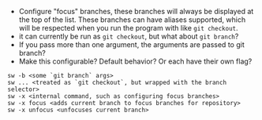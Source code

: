 - Configure "focus" branches, these branches will always be displayed at the top
  of the list. These branches can have aliases supported, which will be respected
  when you run the program with like `git checkout`.
- it can currently be run as `git checkout`, but what about `git branch`?
- If you pass more than one argument, the arguments are passed to git branch?
- Make this configurable? Default behavior? Or each have their own flag?

```
sw -b <some `git branch` args>
sw ... <treated as `git checkout`, but wrapped with the branch selector>
sw -x <internal command, such as configuring focus branches>
sw -x focus <adds current branch to focus branches for repository>
sw -x unfocus <unfocuses current branch>
```